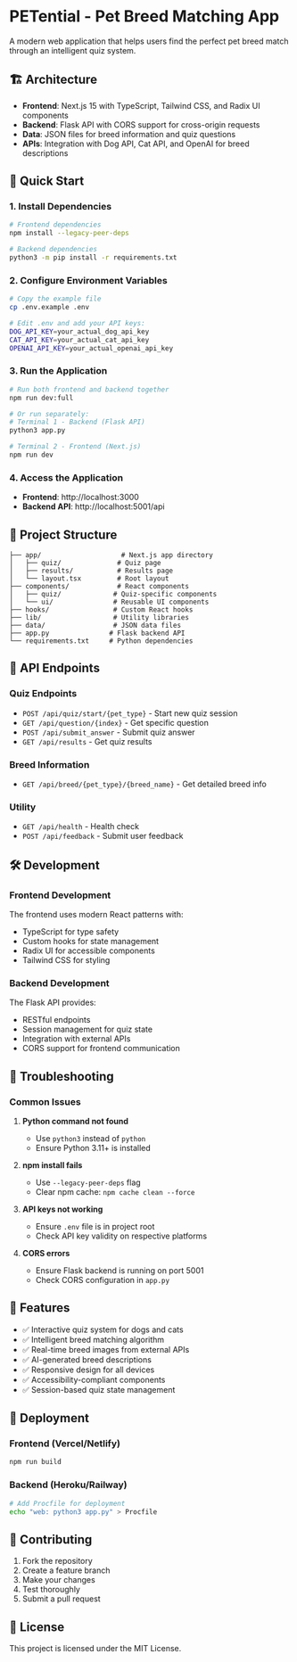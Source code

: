# PETential - Pet Breed Matching App

A modern web application that helps users find the perfect pet breed match through an intelligent quiz system.

## 🏗️ Architecture

- **Frontend**: Next.js 15 with TypeScript, Tailwind CSS, and Radix UI components
- **Backend**: Flask API with CORS support for cross-origin requests
- **Data**: JSON files for breed information and quiz questions
- **APIs**: Integration with Dog API, Cat API, and OpenAI for breed descriptions

## 🚀 Quick Start

### 1. Install Dependencies

```bash
# Frontend dependencies
npm install --legacy-peer-deps

# Backend dependencies  
python3 -m pip install -r requirements.txt
```

### 2. Configure Environment Variables

```bash
# Copy the example file
cp .env.example .env

# Edit .env and add your API keys:
DOG_API_KEY=your_actual_dog_api_key
CAT_API_KEY=your_actual_cat_api_key
OPENAI_API_KEY=your_actual_openai_api_key
```

### 3. Run the Application

```bash
# Run both frontend and backend together
npm run dev:full

# Or run separately:
# Terminal 1 - Backend (Flask API)
python3 app.py

# Terminal 2 - Frontend (Next.js)
npm run dev
```

### 4. Access the Application

- **Frontend**: http://localhost:3000
- **Backend API**: http://localhost:5001/api

## 📁 Project Structure

```
├── app/                    # Next.js app directory
│   ├── quiz/              # Quiz page
│   ├── results/           # Results page
│   └── layout.tsx         # Root layout
├── components/            # React components
│   ├── quiz/             # Quiz-specific components
│   └── ui/               # Reusable UI components
├── hooks/                # Custom React hooks
├── lib/                  # Utility libraries
├── data/                 # JSON data files
├── app.py               # Flask backend API
└── requirements.txt     # Python dependencies
```

## 🔌 API Endpoints

### Quiz Endpoints
- `POST /api/quiz/start/{pet_type}` - Start new quiz session
- `GET /api/question/{index}` - Get specific question
- `POST /api/submit_answer` - Submit quiz answer
- `GET /api/results` - Get quiz results

### Breed Information
- `GET /api/breed/{pet_type}/{breed_name}` - Get detailed breed info

### Utility
- `GET /api/health` - Health check
- `POST /api/feedback` - Submit user feedback

## 🛠️ Development

### Frontend Development
The frontend uses modern React patterns with:
- TypeScript for type safety
- Custom hooks for state management
- Radix UI for accessible components
- Tailwind CSS for styling

### Backend Development
The Flask API provides:
- RESTful endpoints
- Session management for quiz state
- Integration with external APIs
- CORS support for frontend communication

## 🔧 Troubleshooting

### Common Issues

1. **Python command not found**
   - Use `python3` instead of `python`
   - Ensure Python 3.11+ is installed

2. **npm install fails**
   - Use `--legacy-peer-deps` flag
   - Clear npm cache: `npm cache clean --force`

3. **API keys not working**
   - Ensure `.env` file is in project root
   - Check API key validity on respective platforms

4. **CORS errors**
   - Ensure Flask backend is running on port 5001
   - Check CORS configuration in `app.py`

## 📝 Features

- ✅ Interactive quiz system for dogs and cats
- ✅ Intelligent breed matching algorithm
- ✅ Real-time breed images from external APIs
- ✅ AI-generated breed descriptions
- ✅ Responsive design for all devices
- ✅ Accessibility-compliant components
- ✅ Session-based quiz state management

## 🚀 Deployment

### Frontend (Vercel/Netlify)
```bash
npm run build
```

### Backend (Heroku/Railway)
```bash
# Add Procfile for deployment
echo "web: python3 app.py" > Procfile
```

## 🤝 Contributing

1. Fork the repository
2. Create a feature branch
3. Make your changes
4. Test thoroughly
5. Submit a pull request

## 📄 License

This project is licensed under the MIT License.